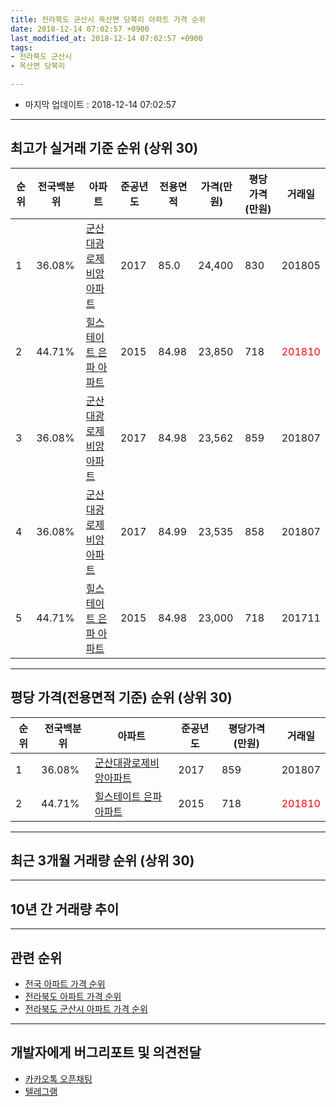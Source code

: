```yaml
---
title: 전라북도 군산시 옥산면 당북리 아파트 가격 순위
date: 2018-12-14 07:02:57 +0900
last_modified_at: 2018-12-14 07:02:57 +0900
tags:
- 전라북도 군산시
- 옥산면 당북리

---
```


* 마지막 업데이트 : 2018-12-14 07:02:57

---

## 최고가 실거래 기준 순위 (상위 30)


|순위|전국백분위|아파트|준공년도|전용면적|가격(만원)|평당가격(만원)|거래일|
|---|---|---|---|---|---|---|---|
|1|36.08%|[군산대광로제비앙아파트](https://search.naver.com/search.naver?query=%EC%A0%84%EB%9D%BC%EB%B6%81%EB%8F%84+%EA%B5%B0%EC%82%B0%EC%8B%9C+%EC%98%A5%EC%82%B0%EB%A9%B4+%EB%8B%B9%EB%B6%81%EB%A6%AC+%EA%B5%B0%EC%82%B0%EB%8C%80%EA%B4%91%EB%A1%9C%EC%A0%9C%EB%B9%84%EC%95%99%EC%95%84%ED%8C%8C%ED%8A%B8)|2017|85.0|24,400|830|201805|
|2|44.71%|[힐스테이트 은파 아파트](https://search.naver.com/search.naver?query=%EC%A0%84%EB%9D%BC%EB%B6%81%EB%8F%84+%EA%B5%B0%EC%82%B0%EC%8B%9C+%EC%98%A5%EC%82%B0%EB%A9%B4+%EB%8B%B9%EB%B6%81%EB%A6%AC+%ED%9E%90%EC%8A%A4%ED%85%8C%EC%9D%B4%ED%8A%B8+%EC%9D%80%ED%8C%8C+%EC%95%84%ED%8C%8C%ED%8A%B8)|2015|84.98|23,850|718|<span style="color:red">201810</span>|
|3|36.08%|[군산대광로제비앙아파트](https://search.naver.com/search.naver?query=%EC%A0%84%EB%9D%BC%EB%B6%81%EB%8F%84+%EA%B5%B0%EC%82%B0%EC%8B%9C+%EC%98%A5%EC%82%B0%EB%A9%B4+%EB%8B%B9%EB%B6%81%EB%A6%AC+%EA%B5%B0%EC%82%B0%EB%8C%80%EA%B4%91%EB%A1%9C%EC%A0%9C%EB%B9%84%EC%95%99%EC%95%84%ED%8C%8C%ED%8A%B8)|2017|84.98|23,562|859|201807|
|4|36.08%|[군산대광로제비앙아파트](https://search.naver.com/search.naver?query=%EC%A0%84%EB%9D%BC%EB%B6%81%EB%8F%84+%EA%B5%B0%EC%82%B0%EC%8B%9C+%EC%98%A5%EC%82%B0%EB%A9%B4+%EB%8B%B9%EB%B6%81%EB%A6%AC+%EA%B5%B0%EC%82%B0%EB%8C%80%EA%B4%91%EB%A1%9C%EC%A0%9C%EB%B9%84%EC%95%99%EC%95%84%ED%8C%8C%ED%8A%B8)|2017|84.99|23,535|858|201807|
|5|44.71%|[힐스테이트 은파 아파트](https://search.naver.com/search.naver?query=%EC%A0%84%EB%9D%BC%EB%B6%81%EB%8F%84+%EA%B5%B0%EC%82%B0%EC%8B%9C+%EC%98%A5%EC%82%B0%EB%A9%B4+%EB%8B%B9%EB%B6%81%EB%A6%AC+%ED%9E%90%EC%8A%A4%ED%85%8C%EC%9D%B4%ED%8A%B8+%EC%9D%80%ED%8C%8C+%EC%95%84%ED%8C%8C%ED%8A%B8)|2015|84.98|23,000|718|201711|


---

## 평당 가격(전용면적 기준) 순위 (상위 30)


|순위|전국백분위|아파트|준공년도|평당가격(만원)|거래일|
|---|---|---|---|---|---|
|1|36.08%|[군산대광로제비앙아파트](https://search.naver.com/search.naver?query=%EC%A0%84%EB%9D%BC%EB%B6%81%EB%8F%84+%EA%B5%B0%EC%82%B0%EC%8B%9C+%EC%98%A5%EC%82%B0%EB%A9%B4+%EB%8B%B9%EB%B6%81%EB%A6%AC+%EA%B5%B0%EC%82%B0%EB%8C%80%EA%B4%91%EB%A1%9C%EC%A0%9C%EB%B9%84%EC%95%99%EC%95%84%ED%8C%8C%ED%8A%B8)|2017|859|201807|
|2|44.71%|[힐스테이트 은파 아파트](https://search.naver.com/search.naver?query=%EC%A0%84%EB%9D%BC%EB%B6%81%EB%8F%84+%EA%B5%B0%EC%82%B0%EC%8B%9C+%EC%98%A5%EC%82%B0%EB%A9%B4+%EB%8B%B9%EB%B6%81%EB%A6%AC+%ED%9E%90%EC%8A%A4%ED%85%8C%EC%9D%B4%ED%8A%B8+%EC%9D%80%ED%8C%8C+%EC%95%84%ED%8C%8C%ED%8A%B8)|2015|718|<span style="color:red">201810</span>|


---

## 최근 3개월 거래량 순위 (상위 30)


<div style="width:100%;">
    <canvas id="deal_count_ranking" height="250"></canvas>
</div>


<script>
new Chart(document.getElementById("deal_count_ranking"), {
    type: 'horizontalBar',
    data: {
        labels: ['군산대광로제비앙아파트', '힐스테이트 은파 아파트'],
        datasets: [{
            label: '실거래 수',
            data: [21, 6],
            borderColor: "rgba(255, 0, 128, 1)",
            backgroundColor: "rgba(255, 0, 128, 0.5)",
            fill: false,
        }]
    },
    options: {
        responsive: true,
        title: {
            display: true,
            text: '최근 3개월 거래량 순위'
        },
        tooltips: {
            mode: 'index',
            intersect: false,
            callbacks: {
                title: function(tooltipItems, data) {
                    return "실거래 수:";
                },
                label: function(tooltipItem, data) {
                    return data.labels[tooltipItem.index] + ": " + tooltipItem.xLabel;
                }
            }
        },
        hover: {
            mode: 'nearest',
            intersect: true
        },
        scales: {
            xAxes: [{
                display: true,
                scaleLabel: {
                    display: true,
                    labelString: '실거래 수'
                },
                ticks: {
                    suggestedMin: 0,
                }
            }],
            yAxes: [{
                display: true,
                ticks: {
                    autoSkip: false,
                    callback: function(value, index, values) {
                        if (value.length > 15)
                            return value.substr(0, 13) + "...";
                        else
                            return value;
                    }
                },
                scaleLabel: {
                    display: false,
                }
            }]
        }
    }
});

</script>


---

## 10년 간 거래량 추이


<div style="width:100%;">
    <canvas id="deal_progress" height="250"></canvas>
</div>

<script>
new Chart(document.getElementById("deal_progress"), {
    type: 'line',
    data: {
        labels: ['200812','200901','200902','200903','200904','200905','200906','200907','200908','200909','200910','200911','200912','201001','201002','201003','201004','201005','201006','201007','201008','201009','201010','201011','201012','201101','201102','201103','201104','201105','201106','201107','201108','201109','201110','201111','201112','201201','201202','201203','201204','201205','201206','201207','201208','201209','201210','201211','201212','201301','201302','201303','201304','201305','201306','201307','201308','201309','201310','201311','201312','201401','201402','201403','201404','201405','201406','201407','201408','201409','201410','201411','201412','201501','201502','201503','201504','201505','201506','201507','201508','201509','201510','201511','201512','201601','201602','201603','201604','201605','201606','201607','201608','201609','201610','201611','201612','201701','201702','201703','201704','201705','201706','201707','201708','201709','201710','201711','201712','201801','201802','201803','201804','201805','201806','201807','201808','201809','201810','201811','201812'],
        datasets: [{
            label: '실거래 수',
            pointRadius: 1,
            data: [0, 0, 0, 0, 0, 0, 0, 0, 0, 0, 0, 0, 0, 0, 0, 0, 0, 0, 0, 0, 0, 0, 0, 0, 0, 0, 0, 0, 0, 0, 0, 0, 0, 0, 0, 0, 0, 0, 0, 0, 0, 0, 0, 0, 0, 0, 0, 0, 0, 0, 0, 0, 0, 0, 0, 0, 0, 0, 0, 0, 0, 0, 0, 0, 0, 0, 0, 0, 0, 0, 0, 0, 0, 0, 0, 0, 0, 0, 0, 0, 0, 0, 7, 61, 32, 7, 17, 4, 5, 1, 1, 1, 3, 0, 3, 0, 0, 0, 2, 2, 0, 0, 1, 0, 3, 0, 4, 4, 0, 0, 0, 1, 1, 3, 2, 42, 1, 2, 3, 23, 1],
            borderColor: "rgba(255, 201, 14, 1)",
            backgroundColor: "rgba(255, 201, 14, 0.5)",
            fill: true,
        }]
    },
    options: {
        responsive: true,
        title: {
            display: true,
            text: '10년간 거래량 추이'
        },
        tooltips: {
            mode: 'index',
            intersect: false,
        },
        hover: {
            mode: 'nearest',
            intersect: true
        },
        scales: {
            xAxes: [{
                display: true,
                scaleLabel: {
                    display: true,
                    labelString: '년/월'
                }
            }],
            yAxes: [{
                display: true,
                ticks: {
                    suggestedMin: 0,
                },
                scaleLabel: {
                    display: true,
                    labelString: '실거래 수'
                }
            }]
        }
    }
});

</script>


---

## 관련 순위

- [전국 아파트 가격 순위](https://inasie.github.io/apt-ranking/전국)
- [전라북도 아파트 가격 순위](https://inasie.github.io/apt-ranking/전라북도)
- [전라북도 군산시 아파트 가격 순위](https://inasie.github.io/apt-ranking/전라북도-군산시)


---

## 개발자에게 버그리포트 및 의견전달

- [카카오톡 오픈채팅](https://open.kakao.com/o/gLJUAP4)
- [텔레그램](https://t.me/inasie)

